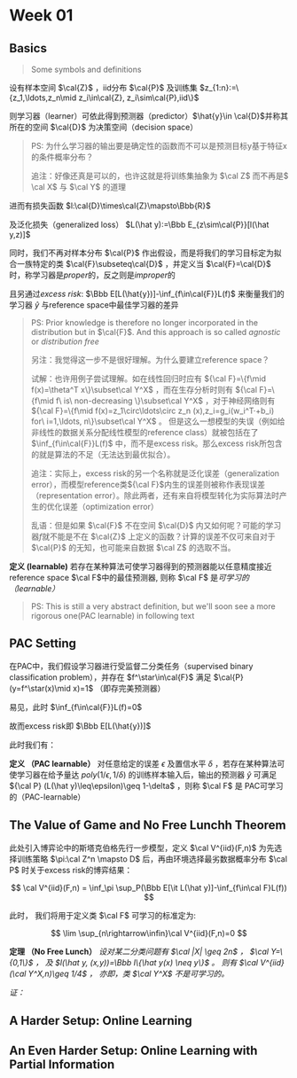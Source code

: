 # Week 01

## Basics

>Some symbols and definitions

设有样本空间 $\cal{Z}$ ，iid分布 $\cal{P}$ 及训练集 $z_{1:n}:=\{z_1,\ldots,z_n\mid z_i\in\cal{Z}, z_i\sim\cal{P},iid\}$

则学习器（learner）可依此得到预测器（predictor）$\hat{y}\in \cal{D}$并称其所在的空间 $\cal{D}$ 为决策空间（decision space）

>PS: 为什么学习器的输出要是确定性的函数而不可以是预测目标y基于特征x的条件概率分布？
>
>追注：好像还真是可以的，也许这就是将训练集抽象为 $\cal Z$ 而不再是$
\cal X$ 与 $\cal Y$ 的道理

进而有损失函数 $l:\cal{D}\times\cal{Z}\mapsto\Bbb{R}$

及泛化损失（generalized loss） $L(\hat y):=\Bbb E_{z\sim\cal{P}}[l(\hat y,z)]$

同时，我们不再对样本分布 $\cal{P}$ 作出假设，而是将我们的学习目标定为拟合一族特定的类 $\cal{F}\subseteq\cal{D}$ ，并定义当 $\cal{F}=\cal{D}$ 时，称学习器是*proper*的，反之则是*improper*的

且另通过*excess risk*: $\Bbb E[L(\hat{y})]-\inf_{f\in\cal{F}}L(f)$ 来衡量我们的学习器 $\hat{y}$ 与reference space中最佳学习器的差异
>PS: Prior knowledge is therefore no longer incorporated in the distribution but in $\cal{F}$. And this approach is so called *agnostic* or *distribution free*
>
>另注：我觉得这一步不是很好理解。为什么要建立reference space？
>
>试解：也许用例子尝试理解。如在线性回归时应有 ${\cal F}=\{f\mid f(x)=\theta^T x\}\subset\cal Y^X$ ，而在生存分析时则有 ${\cal F}=\{f\mid f\ is\ non-decreasing \}\subset\cal Y^X$ ，对于神经网络则有 ${\cal F}=\{f\mid f(x)=z_1\circ\ldots\circ z_n (x),z_i=g_i(w_i^T·+b_i) for\ i=1,\ldots, n\}\subset\cal Y^X$ 。
>但是这么一想模型的失误（例如给非线性的数据关系分配线性模型的reference class）就被包括在了 $\inf_{f\in\cal{F}}L(f)$ 中，而不是excess risk。那么excess risk所包含的就是算法的不足（无法达到最优拟合）。
>
>追注：实际上，excess risk的另一个名称就是泛化误差（generalization  error），而模型reference类${\cal F}$内生的误差则被称作表现误差（representation error）。除此两者，还有来自将模型转化为实际算法时产生的优化误差（optimization error）
>
>乱语：但是如果 $\cal{F}$ 不在空间 $\cal{D}$ 内又如何呢？可能的学习器$f$就不能是不在 $\cal{Z}$ 上定义的函数？计算的误差不仅可来自对于 $\cal{P}$ 的无知，也可能来自数据 $\cal Z$ 的选取不当。

**定义 (learnable)** 若存在某种算法可使学习器得到的预测器能以任意精度接近reference space $\cal F$中的最佳预测器, 则称 $\cal F$ 是*可学习的（learnable）*

>PS: This is still a very abstract definition, but we'll soon see a more rigorous one(PAC learnable) in following text

## PAC Setting

在PAC中，我们假设学习器进行受监督二分类任务（supervised binary classification problem），并存在 $f^\star\in\cal{F}$ 满足 $\cal{P}(y=f^\star(x)\mid x)=1$ （即存完美预测器）

易见，此时 $\inf_{f\in\cal{F}}L(f)=0$

故而excess risk即 $\Bbb E[L(\hat{y})]$

此时我们有：

**定义 （PAC learnable）** 对任意给定的误差 $\epsilon$ 及置信水平 $\delta$ ，若存在某种算法可使学习器在给予量达 $poly(1/\epsilon,1/\delta)$ 的训练样本输入后，输出的预测器 $\hat y$ 可满足 ${\cal P} (L(\hat y)\leq\epsilon)\geq 1-\delta$ ，则称 $\cal F$ 是 PAC可学习的（PAC-learnable）

## The Value of Game and No Free Lunchh Theorem

此处引入博弈论中的斯塔克伯格先行一步模型，定义 $\cal V^{iid}(F,n)$ 为先选择训练策略 $\pi:\cal Z^n \mapsto D$ 后，再由环境选择最劣数据概率分布 $\cal P$ 时关于excess risk的博弈结果：

$$
\cal V^{iid}(F,n) = \inf_\pi \sup_P(\Bbb E[\it L(\hat y)]-\inf_{f\in\cal F}L(f))
$$

此时，
我们将用于定义类 $\cal F$ 可学习的标准定为:

$$
\lim \sup_{n\rightarrow\infin}\cal V^{iid}(F,n)=0
$$

**定理 （No Free Lunch）**
*设对某二分类问题有
$\cal |X| \geq 2n$ ，
$\cal Y=\{0,1\}$ ，
及
$l(\hat y, (x,y))=\Bbb I\{\hat y(x) \neq y\}$ 。
则有
$\cal V^{iid}(\cal Y^X,n)\geq 1/4$
，
亦即，类 $\cal Y^X$ 不是可学习的。*

*证：*

## A Harder Setup: Online Learning

## An Even Harder Setup: Online Learning with Partial Information
